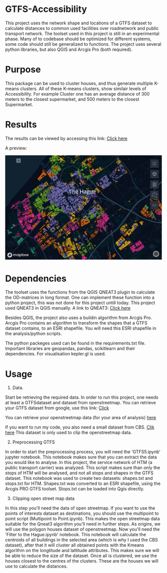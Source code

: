 # GTFS-Accessibility
This project uses the network shape and locations of a GTFS dataset to calculate distances to common used facilities over roadnetwork and public transport network. The toolset used in this project is still in an experimental phase. Many of to codebase should be optimized for different systems, some code should still be generalized to functions. The project uses several python libraries, but also QGIS and Arcgis Pro (both required).

# Purpose
This package can be used to cluster houses, and thus generate multiple K-means clusters. All of these K-means clusters, show similair levels of Accessibility. For example Cluster one has an average distance of 300 meters to the closest supermarket, and 500 meters to the closest Supermarket. 

# Results
The results can be viewed by accessing this link: [Click here](https://brunohermans.github.io/GTFS-Accessibility/first_results1.html)

A preview:

![Accesibility Levels](https://raw.githubusercontent.com/Brunohermans/GTFS-Accessibility/master/Preview%20Kepler.JPG)

# Dependencies
The toolset uses the functions from the QGIS QNEAT3 plugin to calculate the OD-matrices in long format. One can implement these function into a python project, this was not done for this project untill today. This project used QNEAT3 in QGIS manually. A link to QNEAT3: [Click here](https://root676.github.io/)

Besides QGIS, the project also uses a buildin algorithm from Arcgis Pro. Arcgis Pro contains an algorithm to transform the shapes that a GTFS dataset contains, to an ESRI shapefile. You will need this ESRI shapefile in the analysis/python scripts. 

The python packeges used can be found in the requirements.txt file. Important libraries are geopandas, pandas, scikitlearn and their dependencies. For visualisation kepler.gl is used. 

# Usage
1) Data.

Start be retrieving the required data. In order to run this project, one needs at least a GTFSdataset and dataset from openstreetmap. 
You can retrieve your GTFS dataset from google, use this link: [Click](https://code.google.com/archive/p/googletransitdatafeed/wikis/PublicFeeds.wiki)

You can retrieve your openstreetmap data (for your area of analysis) [here](https://download.geofabrik.de/)

If you want to run my code, you also need a small dataset from CBS. [Clik here](https://www.cbs.nl/nl-nl/dossier/nederland-regionaal/geografische-data/wijk-en-buurtkaart-2018) This dataset is only used to clip the openstreetmap data. 

2) Preprocessing GTFS

In order to start the preprocessing process, you will need the 'GTFS5.ipynb' jupyter notebook. This notebook makes sure that you can extract the data you would like to analyse. In this project, the service network of HTM (a public transport carrier) was analyzed. 
This script makes sure than only the stops of HTM will be analysed, and not all stops and shapes in the GTFS dataset. This notebook was used to create two datasets: shapes.txt and stops.txt for HTM. Shapes.txt was converted to an ESRI shapefile, using the Arcgis PRO GTFS toolset. Stops.txt can be loaded into Qgis directly. 

3) Clipping open street map data

In this step you'll need the data of open streetmap. If you want to use the points of interests dataset as destinations, you should use the multipoint to point script (Multipoint to Point.ipynb). This makes the open streetmap data suitable for the Qneat3 algorithm you'll need in further steps. As origins, we will use the polygon houses dataset of openstreetmap. Now you'll need the 'Filter to the Hague.ipynb' notebook. This notebook will calculate the centroids of all buildings in the selected area (which is why I used the CBS dataset), after that it will cluster all obtained points with the Kmeans algorithm on the longtitude and lattitude attributes. This makes sure we will be able to reduce the size of the dataset. Once all is clustered, we use the houses closest to the centres of the clusters. These are the houses we will use to calculate the distances. 


